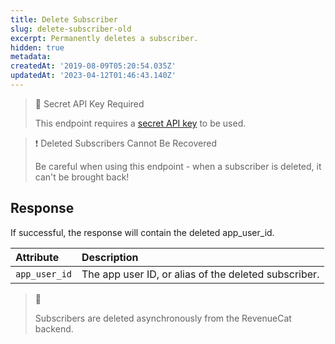 ```yaml
---
title: Delete Subscriber
slug: delete-subscriber-old
excerpt: Permanently deletes a subscriber.
hidden: true
metadata:
createdAt: '2019-08-09T05:20:54.035Z'
updatedAt: '2023-04-12T01:46:43.140Z'
---
```

> 🚧 Secret API Key Required
> 
> This endpoint requires a [secret API key](doc:authentication) to be used.

> ❗️ Deleted Subscribers Cannot Be Recovered
> 
> Be careful when using this endpoint - when a subscriber is deleted, it can't be brought back!

## Response

If successful, the response will contain the deleted app_user_id. 

| Attribute     | Description                                          |
| :------------ | :--------------------------------------------------- |
| `app_user_id` | The app user ID, or alias of the deleted subscriber. |

> 📘 
> 
> Subscribers are deleted asynchronously from the RevenueCat backend.